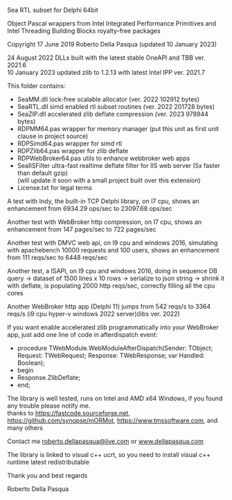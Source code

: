 Sea RTL subset for Delphi 64bit

Object Pascal wrappers from Intel Integrated Performance Primitives and Intel Threading Building Blocks royalty-free packages

Copyright 17 June 2019 Roberto Della Pasqua (updated 10 January 2023)

24 August 2022 DLLs built with the latest stable OneAPI and TBB ver. 2021.6<br>
10 January 2023 updated zlib to 1.2.13 with latest Intel IPP ver. 2021.7

This folder contains:

- SeaMM.dll lock-free scalable allocator (ver. 2022 102912 bytes)
- SeaRTL.dll simd enabled rtl subset routines (ver. 2022 201728 bytes)
- SeaZIP.dll accelerated zlib deflate compression (ver. 2023 978944 bytes)
- RDPMM64.pas wrapper for memory manager (put this unit as first unit clause in project source)
- RDPSimd64.pas wrapper for simd rtl
- RDPZlib64.pas wrapper for zlib deflate
- RDPWebBroker64.pas utils to enhance webbroker web apps
- SeaIISFilter ultra-fast realtime deflate filter for IIS web server (5x faster than default gzip)<br>
(will update it soon with a small project built over this extension)
- License.txt for legal terms

A test with Indy, the built-in TCP Delphi library, on I7 cpu, shows an enhancement from 6934.29 ops/sec to 23097.68 ops/sec

Another test with WebBroker http compression, on I7 cpu, shows an enhancement from 147 pages/sec to 722 pages/sec

Another test with DMVC web api, on I9 cpu and windows 2016, simulating with apachebench 10000 requests and 100 users, shows an enhancement from 111 reqs/sec to 6448 reqs/sec

Another test, a ISAPI, on I9 cpu and windows 2016, doing in sequence DB query -> dataset of 1500 lines x 10 rows -> serialize to json string -> shrink it with deflate, is populating 2000 http reqs/sec, correctly filling all the cpu cores

Another WebBroker http app (Delphi 11) jumps from 542 reqs/s to 3364 reqs/s (i9 cpu hyper-v windows 2022 server)(libs ver. 2022)

If you want enable accelerated zlib programmatically into your WebBroker app, just add one line of code in afterdispatch event:

- procedure TWebModule.WebModuleAfterDispatch(Sender: TObject; Request: TWebRequest; Response: TWebResponse; var Handled: Boolean); 
- begin 
- Response.ZlibDeflate; 
- end;

The library is well tested, runs on Intel and AMD x64 Windows, if you found any trouble please notify me.<br>
thanks to https://fastcode.sourceforge.net, https://github.com/synopse/mORMot, https://www.tmssoftware.com, and many others<br>

Contact me roberto.dellapasqua@live.com or www.dellapasqua.com

The library is linked to visual c++ ucrt, so you need to install visual c++ runtime latest redistributable

Thank you and best regards

Roberto Della Pasqua
